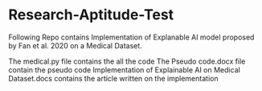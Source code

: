 # Research-Aptitude-Test
Following Repo contains Implementation of Explanable AI model proposed by Fan et al. 2020 on a Medical Dataset.

The medical.py file contains the all the code
The Pseudo code.docx file contain the pseudo code
Implementation of Explainable AI on Medical Dataset.docs contains the article written on the implementation
